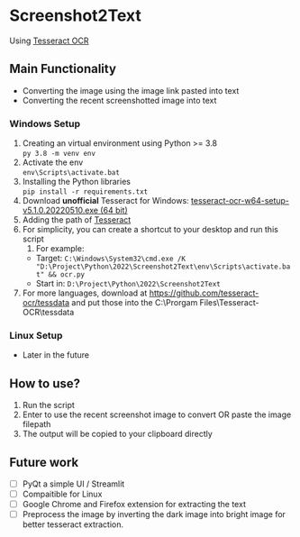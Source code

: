 # Screenshot2Text
Using [Tesseract OCR](https://github.com/tesseract-ocr/tesseract)

## Main Functionality
- Converting the image using the image link pasted into text
- Converting the recent screenshotted image into text

### Windows Setup
1. Creating an virtual environment using Python >= 3.8  
   ```py 3.8 -m venv env```
2. Activate the env  
   ```env\Scripts\activate.bat```
3. Installing the Python libraries  
   ```pip install -r requirements.txt```
4. Download **unofficial** Tesseract for Windows: [tesseract-ocr-w64-setup-v5.1.0.20220510.exe (64 bit)](https://github.com/UB-Mannheim/tesseract/wiki)
5. Adding the path of [Tesseract](https://github.com/maxenxe/HQ-Trivia-Bot-NOT-MAINTAINED-/issues/51)
6. For simplicity, you can create a shortcut to your desktop and run this script
   1. For example:
   - Target: ```C:\Windows\System32\cmd.exe /K "D:\Project\Python\2022\Screenshot2Text\env\Scripts\activate.bat" && ocr.py```
   - Start in: ```D:\Project\Python\2022\Screenshot2Text```
7. For more languages, download at https://github.com/tesseract-ocr/tessdata and put those into the C:\Prorgam Files\Tesseract-OCR\tessdata

### Linux Setup
- Later in the future

## How to use?
1. Run the script
2. Enter to use the recent screenshot image to convert OR paste the image filepath
3. The output will be copied to your clipboard directly

## Future work
- [ ] PyQt a simple UI / Streamlit
- [ ] Compaitible for Linux
- [ ] Google Chrome and Firefox extension for extracting the text
- [ ] Preprocess the image by inverting the dark image into bright image for better tesseract extraction.